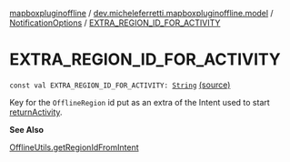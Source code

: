[mapboxpluginoffline](../../index.md) / [dev.micheleferretti.mapboxpluginoffline.model](../index.md) / [NotificationOptions](index.md) / [EXTRA_REGION_ID_FOR_ACTIVITY](./-e-x-t-r-a_-r-e-g-i-o-n_-i-d_-f-o-r_-a-c-t-i-v-i-t-y.md)

# EXTRA_REGION_ID_FOR_ACTIVITY

`const val EXTRA_REGION_ID_FOR_ACTIVITY: `[`String`](https://kotlinlang.org/api/latest/jvm/stdlib/kotlin/-string/index.html) [(source)](https://github.com/xit0c/mapbox-plugin-offline/tree/master/mapboxpluginoffline/src/main/java/dev/micheleferretti/mapboxpluginoffline/model/NotificationOptions.kt#L37)

Key for the `OfflineRegion` id put as an extra of the Intent used to start [returnActivity](return-activity.md).

**See Also**

[OfflineUtils.getRegionIdFromIntent](../../dev.micheleferretti.mapboxpluginoffline.utils/-offline-utils/get-region-id-from-intent.md)


